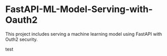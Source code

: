 # FastAPI-ML-Model-Serving-with-Oauth2

This project includes serving a machine learning model using FastAPI with Outh2 security.



test
